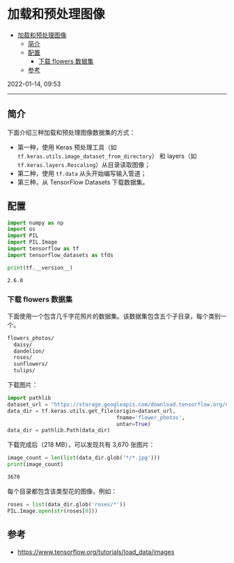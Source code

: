 # 加载和预处理图像

- [加载和预处理图像](#加载和预处理图像)
  - [简介](#简介)
  - [配置](#配置)
    - [下载 flowers 数据集](#下载-flowers-数据集)
  - [参考](#参考)

2022-01-14, 09:53
***

## 简介

下面介绍三种加载和预处理图像数据集的方式：

- 第一种，使用 Keras 预处理工具（如 `tf.keras.utils.image_dataset_from_directory`） 和 layers（如 `tf.keras.layers.Rescaling`）从目录读取图像；
- 第二种，使用 `tf.data` 从头开始编写输入管道；
- 第三种，从 TensorFlow Datasets 下载数据集。

## 配置

```python
import numpy as np
import os
import PIL
import PIL.Image
import tensorflow as tf
import tensorflow_datasets as tfds
```

```python
print(tf.__version__)
```

```sh
2.6.0
```

### 下载 flowers 数据集

下面使用一个包含几千字花照片的数据集。该数据集包含五个子目录，每个类别一个。

```sh
flowers_photos/
  daisy/
  dandelion/
  roses/
  sunflowers/
  tulips/
```

下载图片：

```python
import pathlib
dataset_url = "https://storage.googleapis.com/download.tensorflow.org/example_images/flower_photos.tgz"
data_dir = tf.keras.utils.get_file(origin=dataset_url,
                                   fname='flower_photos',
                                   untar=True)
data_dir = pathlib.Path(data_dir)
```

下载完成后（218 MB），可以发现共有 3,670 张图片：

```python
image_count = len(list(data_dir.glob('*/*.jpg')))
print(image_count)
```

```sh
3670
```

每个目录都包含该类型花的图像，例如：

```python
roses = list(data_dir.glob('roses/*'))
PIL.Image.open(str(roses[0]))
```



## 参考

- https://www.tensorflow.org/tutorials/load_data/images
